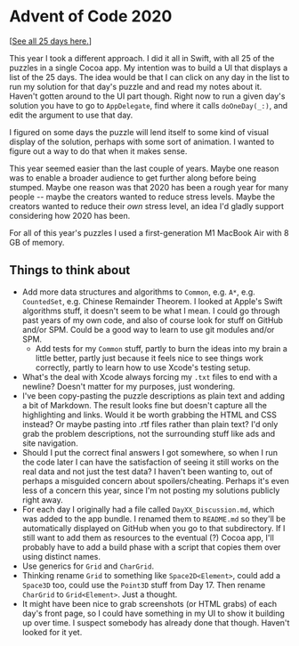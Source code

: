#  Advent of Code 2020

[[See all 25 days here.](/AdventOfCode2020-app)]

This year I took a different approach.  I did it all in Swift, with all 25 of the puzzles in a single Cocoa app.  My intention was to build a UI that displays a list of the 25 days.  The idea would be that I can click on any day in the list to run my solution for that day's puzzle and and read my notes about it.  Haven't gotten around to the UI part though.  Right now to run a given day's solution you have to go to `AppDelegate`, find where it calls `doOneDay(_:)`, and edit the argument to use that day.

I figured on some days the puzzle will lend itself to some kind of visual display of the solution, perhaps with some sort of animation.  I wanted to figure out a way to do that when it makes sense.

This year seemed easier than the last couple of years.  Maybe one reason was to enable a broader audience to get further along before being stumped.  Maybe one reason was that 2020 has been a rough year for many people -- maybe the creators wanted to reduce stress levels.  Maybe the creators wanted to reduce their *own* stress level, an idea I'd gladly support considering how 2020 has been.

For all of this year's puzzles I used a first-generation M1 MacBook Air with 8 GB of memory.


## Things to think about

- Add more data structures and algorithms to `Common`, e.g. `A*`, e.g. `CountedSet`, e.g. Chinese Remainder Theorem.  I looked at Apple's Swift algorithms stuff, it doesn't seem to be what I mean.  I could go through past years of my own code, and also of course look for stuff on GitHub and/or SPM.  Could be a good way to learn to use git modules and/or SPM.
	- Add tests for my `Common` stuff, partly to burn the ideas into my brain a little better, partly just because it feels nice to see things work correctly, partly to learn how to use Xcode's testing setup.
- What's the deal with Xcode always forcing my `.txt` files to end with a newline?  Doesn't matter for my purposes, just wondering.
- I've been copy-pasting the puzzle descriptions as plain text and adding a bit of Markdown.  The result looks fine but doesn't capture all the highlighting and links.  Would it be worth grabbing the HTML and CSS instead?  Or maybe pasting into .rtf files rather than plain text?  I'd only grab the problem descriptions, not the surrounding stuff like ads and site navigation.
- Should I put the correct final answers I got somewhere, so when I run the code later I can have the satisfaction of seeing it still works on the real data and not just the test data?  I haven't been wanting to, out of perhaps a misguided concern about spoilers/cheating.  Perhaps it's even less of a concern this year, since I'm not posting my solutions publicly right away.
- For each day I originally had a file called `DayXX_Discussion.md`, which was added to the app bundle.  I renamed them to `README.md` so they'll be automatically displayed on GitHub when you go to that subdirectory.  If I still want to add them as resources to the eventual (?) Cocoa app, I'll probably have to add a build phase with a script that copies them over using distinct names.
- Use generics for `Grid`  and `CharGrid`.
- Thinking rename `Grid` to something like `Space2D<Element>`, could add a `Space3D` too, could use the `Point3D` stuff from Day 17.  Then rename `CharGrid` to `Grid<Element>`.  Just a thought.
- It might have been nice to grab screenshots (or HTML grabs) of each day's front page, so I could have something in my UI to show it building up over time.  I suspect somebody has already done that though.  Haven't looked for it yet.




